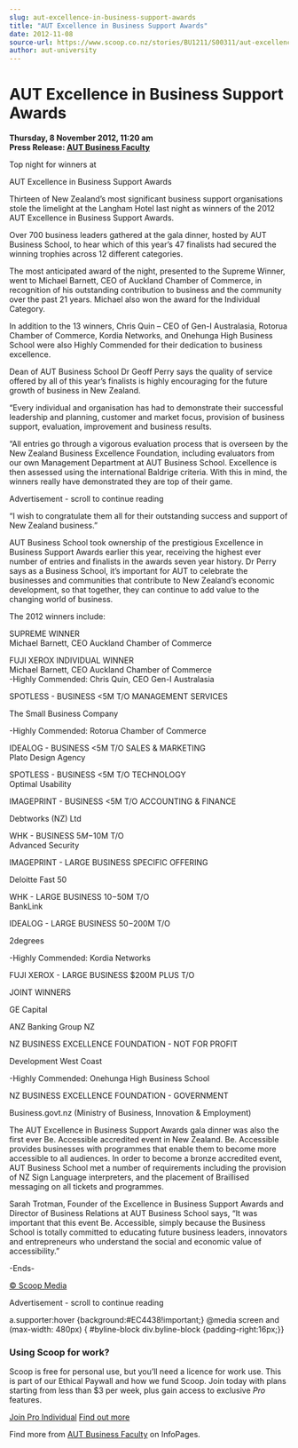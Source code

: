 ```yaml
---
slug: aut-excellence-in-business-support-awards
title: "AUT Excellence in Business Support Awards"
date: 2012-11-08
source-url: https://www.scoop.co.nz/stories/BU1211/S00311/aut-excellence-in-business-support-awards.htm
author: aut-university
---
```

AUT Excellence in Business Support Awards
=========================================

**Thursday, 8 November 2012, 11:20 am**  
**Press Release: [AUT Business Faculty](https://info.scoop.co.nz/AUT_Business_Faculty)**

Top night for winners at

AUT Excellence in Business Support Awards

Thirteen of New Zealand’s most significant business support organisations stole the limelight at the Langham Hotel last night as winners of the 2012 AUT Excellence in Business Support Awards.

Over 700 business leaders gathered at the gala dinner, hosted by AUT Business School, to hear which of this year’s 47 finalists had secured the winning trophies across 12 different categories.

The most anticipated award of the night, presented to the Supreme Winner, went to Michael Barnett, CEO of Auckland Chamber of Commerce, in recognition of his outstanding contribution to business and the community over the past 21 years. Michael also won the award for the Individual Category.

In addition to the 13 winners, Chris Quin – CEO of Gen-I Australasia, Rotorua Chamber of Commerce, Kordia Networks, and Onehunga High Business School were also Highly Commended for their dedication to business excellence.

Dean of AUT Business School Dr Geoff Perry says the quality of service offered by all of this year’s finalists is highly encouraging for the future growth of business in New Zealand.

“Every individual and organisation has had to demonstrate their successful leadership and planning, customer and market focus, provision of business support, evaluation, improvement and business results.

“All entries go through a vigorous evaluation process that is overseen by the New Zealand Business Excellence Foundation, including evaluators from our own Management Department at AUT Business School. Excellence is then assessed using the international Baldrige criteria. With this in mind, the winners really have demonstrated they are top of their game.

Advertisement - scroll to continue reading





“I wish to congratulate them all for their outstanding success and support of New Zealand business.”

AUT Business School took ownership of the prestigious Excellence in Business Support Awards earlier this year, receiving the highest ever number of entries and finalists in the awards seven year history. Dr Perry says as a Business School, it’s important for AUT to celebrate the businesses and communities that contribute to New Zealand’s economic development, so that together, they can continue to add value to the changing world of business.

The 2012 winners include:

SUPREME WINNER  
Michael Barnett, CEO Auckland Chamber of Commerce

  
FUJI XEROX INDIVIDUAL WINNER  
Michael Barnett, CEO Auckland Chamber of Commerce  
\-Highly Commended: Chris Quin, CEO Gen-I Australasia

  
SPOTLESS - BUSINESS <5M T/O MANAGEMENT SERVICES

The Small Business Company

\-Highly Commended: Rotorua Chamber of Commerce

IDEALOG - BUSINESS <5M T/O SALES & MARKETING  
Plato Design Agency

SPOTLESS - BUSINESS <5M T/O TECHNOLOGY  
Optimal Usability

IMAGEPRINT - BUSINESS <5M T/O ACCOUNTING & FINANCE

Debtworks (NZ) Ltd

WHK - BUSINESS $5M-$10M T/O  
Advanced Security

IMAGEPRINT - LARGE BUSINESS SPECIFIC OFFERING

Deloitte Fast 50

WHK - LARGE BUSINESS $10-$50M T/O  
BankLink

IDEALOG - LARGE BUSINESS $50-$200M T/O

2degrees

\-Highly Commended: Kordia Networks

FUJI XEROX - LARGE BUSINESS $200M PLUS T/O

JOINT WINNERS

GE Capital

ANZ Banking Group NZ

NZ BUSINESS EXCELLENCE FOUNDATION - NOT FOR PROFIT

Development West Coast

\-Highly Commended: Onehunga High Business School

NZ BUSINESS EXCELLENCE FOUNDATION - GOVERNMENT

Business.govt.nz (Ministry of Business, Innovation & Employment)

The AUT Excellence in Business Support Awards gala dinner was also the first ever Be. Accessible accredited event in New Zealand. Be. Accessible provides businesses with programmes that enable them to become more accessible to all audiences. In order to become a bronze accredited event, AUT Business School met a number of requirements including the provision of NZ Sign Language interpreters, and the placement of Braillised messaging on all tickets and programmes.

Sarah Trotman, Founder of the Excellence in Business Support Awards and Director of Business Relations at AUT Business School says, “It was important that this event Be. Accessible, simply because the Business School is totally committed to educating future business leaders, innovators and entrepreneurs who understand the social and economic value of accessibility.”

\-Ends-

[© Scoop Media](http://www.scoop.co.nz/about/terms.html)  

Advertisement - scroll to continue reading



a.supporter:hover {background:#EC4438!important;} @media screen and (max-width: 480px) { #byline-block div.byline-block {padding-right:16px;}}

### Using Scoop for work?

Scoop is free for personal use, but you’ll need a licence for work use. This is part of our Ethical Paywall and how we fund Scoop. Join today with plans starting from less than $3 per week, plus gain access to exclusive _Pro_ features.  
  
[Join Pro Individual](https://pro.scoop.co.nz/Individual/?from=ProIn24) [Find out more](https://pro.scoop.co.nz/using-scoop-for-work/?from=ProIn24)

Find more from [AUT Business Faculty](https://info.scoop.co.nz/AUT_Business_Faculty) on InfoPages.